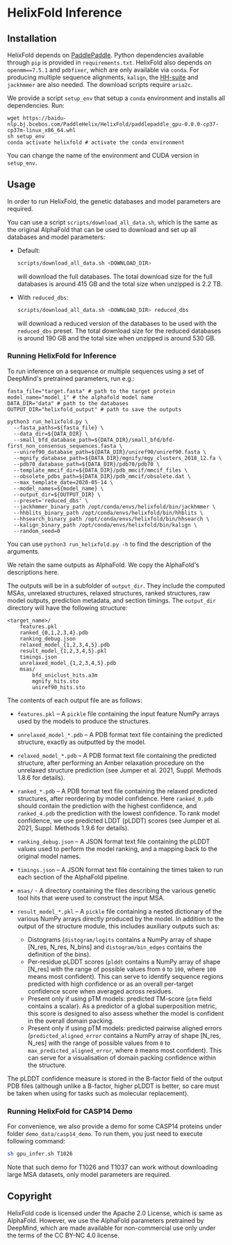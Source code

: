 # HelixFold Inference

## Installation
HelixFold depends on [PaddlePaddle](https://github.com/paddlepaddle/paddle).
Python dependencies available through `pip` is provided in `requirements.txt`. HelixFold also depends on `openmm==7.5.1` and `pdbfixer`, which are only available via `conda`. For producing multiple sequence alignments, `kalign`, the [HH-suite](https://github.com/soedinglab/hh-suite) and `jackhmmer` are also needed. The download scripts require `aria2c`.

We provide a script `setup_env` that setup a `conda` environment and installs all dependencies. Run:
```
wget https://baidu-nlp.bj.bcebos.com/PaddleHelix/HelixFold/paddlepaddle_gpu-0.0.0-cp37-cp37m-linux_x86_64.whl
sh setup_env
conda activate helixfold # activate the conda environment
```
You can change the name of the environment and CUDA version in `setup_env`.

## Usage

In order to run HelixFold, the genetic databases and model parameters are required.

You can use a script `scripts/download_all_data.sh`, which is the same as the original AlphaFold that can be used to download and set up all databases and model parameters:

*   Default:

    ```bash
    scripts/download_all_data.sh <DOWNLOAD_DIR>
    ```

    will download the full databases. The total download size for the full databases is around 415 GB and the total size when unzipped is 2.2 TB.  

*   With `reduced_dbs`:

    ```bash
    scripts/download_all_data.sh <DOWNLOAD_DIR> reduced_dbs
    ```

    will download a reduced version of the databases to be used with the
    `reduced_dbs` preset. The total download size for the reduced databases is around 190 GB and the total size when unzipped is around 530 GB. 

### Running HelixFold for Inference

To run inference on a sequence or multiple sequences using a set of DeepMind's pretrained parameters, run e.g.:
```
fasta_file="target.fasta" # path to the target protein
model_name="model_1" # the alphafold model name
DATA_DIR="data" # path to the databases
OUTPUT_DIR="helixfold_output" # path to save the outputs

python3 run_helixfold.py \
  --fasta_paths=${fasta_file} \
  --data_dir=${DATA_DIR} \
  --small_bfd_database_path=${DATA_DIR}/small_bfd/bfd-first_non_consensus_sequences.fasta \
  --uniref90_database_path=${DATA_DIR}/uniref90/uniref90.fasta \
  --mgnify_database_path=${DATA_DIR}/mgnify/mgy_clusters_2018_12.fa \
  --pdb70_database_path=${DATA_DIR}/pdb70/pdb70 \
  --template_mmcif_dir=${DATA_DIR}/pdb_mmcif/mmcif_files \
  --obsolete_pdbs_path=${DATA_DIR}/pdb_mmcif/obsolete.dat \
  --max_template_date=2020-05-14 \
  --model_names=${model_name} \
  --output_dir=${OUTPUT_DIR} \
  --preset='reduced_dbs' \
  --jackhmmer_binary_path /opt/conda/envs/helixfold/bin/jackhmmer \
  --hhblits_binary_path /opt/conda/envs/helixfold/bin/hhblits \
  --hhsearch_binary_path /opt/conda/envs/helixfold/bin/hhsearch \
  --kalign_binary_path /opt/conda/envs/helixfold/bin/kalign \
  --random_seed=0
```
You can use `python3 run_helixfold.py -h` to find the description of the arguments.

We retain the same outputs as AlphaFold. We copy the AlphaFold's descriptions here. 

The outputs will be in a subfolder of `output_dir`. They
include the computed MSAs, unrelaxed structures, relaxed structures, ranked
structures, raw model outputs, prediction metadata, and section timings. The
`output_dir` directory will have the following structure:

```
<target_name>/
    features.pkl
    ranked_{0,1,2,3,4}.pdb
    ranking_debug.json
    relaxed_model_{1,2,3,4,5}.pdb
    result_model_{1,2,3,4,5}.pkl
    timings.json
    unrelaxed_model_{1,2,3,4,5}.pdb
    msas/
        bfd_uniclust_hits.a3m
        mgnify_hits.sto
        uniref90_hits.sto
```

The contents of each output file are as follows:

*   `features.pkl` – A `pickle` file containing the input feature NumPy arrays
    used by the models to produce the structures.
*   `unrelaxed_model_*.pdb` – A PDB format text file containing the predicted
    structure, exactly as outputted by the model.
*   `relaxed_model_*.pdb` – A PDB format text file containing the predicted
    structure, after performing an Amber relaxation procedure on the unrelaxed
    structure prediction (see Jumper et al. 2021, Suppl. Methods 1.8.6 for
    details).
*   `ranked_*.pdb` – A PDB format text file containing the relaxed predicted
    structures, after reordering by model confidence. Here `ranked_0.pdb` should
    contain the prediction with the highest confidence, and `ranked_4.pdb` the
    prediction with the lowest confidence. To rank model confidence, we use
    predicted LDDT (pLDDT) scores (see Jumper et al. 2021, Suppl. Methods 1.9.6
    for details).
*   `ranking_debug.json` – A JSON format text file containing the pLDDT values
    used to perform the model ranking, and a mapping back to the original model
    names.
*   `timings.json` – A JSON format text file containing the times taken to run
    each section of the AlphaFold pipeline.
*   `msas/` - A directory containing the files describing the various genetic
    tool hits that were used to construct the input MSA.
*   `result_model_*.pkl` – A `pickle` file containing a nested dictionary of the
    various NumPy arrays directly produced by the model. In addition to the
    output of the structure module, this includes auxiliary outputs such as:

    *   Distograms (`distogram/logits` contains a NumPy array of shape [N_res,
        N_res, N_bins] and `distogram/bin_edges` contains the definition of the
        bins).
    *   Per-residue pLDDT scores (`plddt` contains a NumPy array of shape
        [N_res] with the range of possible values from `0` to `100`, where `100`
        means most confident). This can serve to identify sequence regions
        predicted with high confidence or as an overall per-target confidence
        score when averaged across residues.
    *   Present only if using pTM models: predicted TM-score (`ptm` field
        contains a scalar). As a predictor of a global superposition metric,
        this score is designed to also assess whether the model is confident in
        the overall domain packing.
    *   Present only if using pTM models: predicted pairwise aligned errors
        (`predicted_aligned_error` contains a NumPy array of shape [N_res,
        N_res] with the range of possible values from `0` to
        `max_predicted_aligned_error`, where `0` means most confident). This can
        serve for a visualisation of domain packing confidence within the
        structure.

The pLDDT confidence measure is stored in the B-factor field of the output PDB
files (although unlike a B-factor, higher pLDDT is better, so care must be taken
when using for tasks such as molecular replacement).

### Running HelixFold for CASP14 Demo

For convenience, we also provide a demo for some CASP14 proteins under folder `demo_data/casp14_demo`. To run them, you just need to execute following command:

```sh
sh gpu_infer.sh T1026
```

Note that such demo for T1026 and T1037 can work without downloading large MSA datasets, only model parameters are required.

## Copyright

HelixFold code is licensed under the Apache 2.0 License, which is same as AlphaFold. However, we use the AlphaFold parameters pretrained by DeepMind, which are made available for non-commercial use only under the terms of the CC BY-NC 4.0 license.
